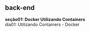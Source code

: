 ## back-end

**seção01: Docker Utilizando Containers**  
dia01: Utilizando Containers - Docker   
<!-- [`dia05: Projeto - Lessons Learned`](https://github.com/CalebeLAR/lessons_learned) -->